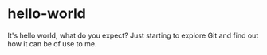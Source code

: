 hello-world
===========

It's hello world, what do you expect? Just starting to explore Git and find out how it can be of use to me.
